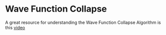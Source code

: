 # Wave Function Collapse
A great resource for understanding the Wave Function Collapse Algorithm is this [video](https://youtu.be/fnFj3dOKcIQ?si=9D4yRANb6qVuoj-O)
